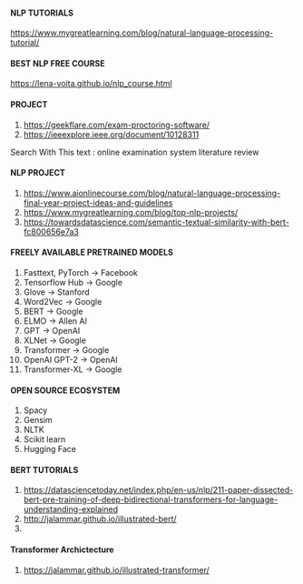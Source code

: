 #### NLP TUTORIALS
https://www.mygreatlearning.com/blog/natural-language-processing-tutorial/

#### BEST NLP FREE COURSE
https://lena-voita.github.io/nlp_course.html


#### PROJECT
1. https://geekflare.com/exam-proctoring-software/
2. https://ieeexplore.ieee.org/document/10128311

Search With This text : online examination system literature review

#### NLP PROJECT
1. https://www.aionlinecourse.com/blog/natural-language-processing-final-year-project-ideas-and-guidelines
2. https://www.mygreatlearning.com/blog/top-nlp-projects/
3. https://towardsdatascience.com/semantic-textual-similarity-with-bert-fc800656e7a3

#### FREELY AVAILABLE PRETRAINED MODELS
1. Fasttext, PyTorch -> Facebook
2. Tensorflow Hub -> Google
3. Glove -> Stanford
4. Word2Vec -> Google
5. BERT -> Google
6. ELMO -> Allen AI
7. GPT -> OpenAI
8. XLNet -> Google
9. Transformer -> Google
10. OpenAI GPT-2 -> OpenAI
11. Transformer-XL -> Google

#### OPEN SOURCE ECOSYSTEM 
1. Spacy 
2. Gensim
3. NLTK
4. Scikit learn
5. Hugging Face 

#### BERT TUTORIALS
1. https://datasciencetoday.net/index.php/en-us/nlp/211-paper-dissected-bert-pre-training-of-deep-bidirectional-transformers-for-language-understanding-explained
2. http://jalammar.github.io/illustrated-bert/
3. 
   
#### Transformer Archictecture
1. https://jalammar.github.io/illustrated-transformer/
